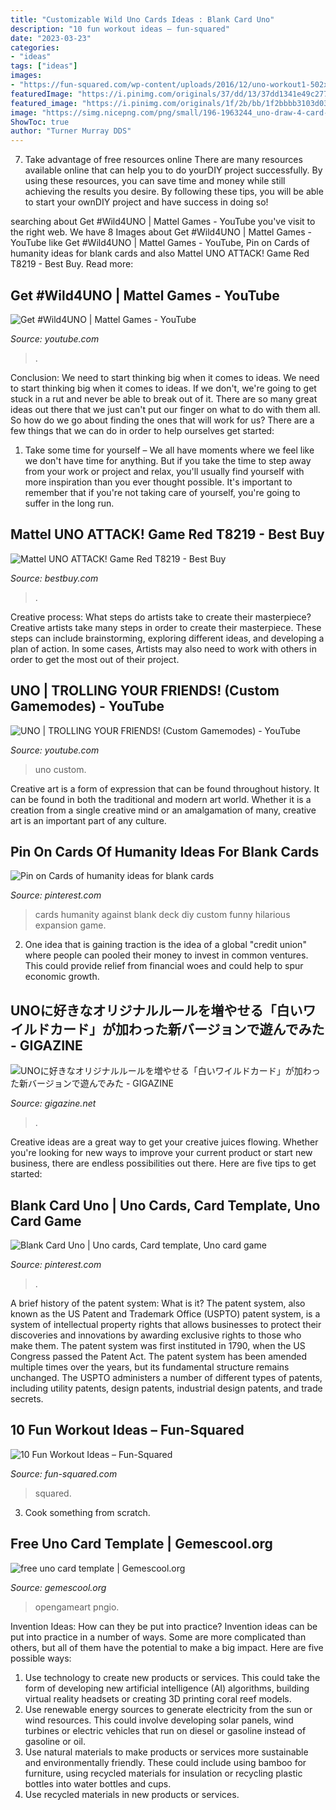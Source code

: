 ```yaml
---
title: "Customizable Wild Uno Cards Ideas : Blank Card Uno"
description: "10 fun workout ideas – fun-squared"
date: "2023-03-23"
categories:
- "ideas"
tags: ["ideas"]
images:
- "https://fun-squared.com/wp-content/uploads/2016/12/uno-workout1-502x1024.jpg"
featuredImage: "https://i.pinimg.com/originals/37/dd/13/37dd1341e49c277e86c7c8c2cfef78eb.jpg"
featured_image: "https://i.pinimg.com/originals/1f/2b/bb/1f2bbbb3103d03630e128576cc03958f.jpg"
image: "https://simg.nicepng.com/png/small/196-1963244_uno-draw-4-card-png-svg-library-uno.png"
ShowToc: true
author: "Turner Murray DDS"
---
```



7) Take advantage of free resources online
There are many resources available online that can help you to do yourDIY project successfully. By using these resources, you can save time and money while still achieving the results you desire. By following these tips, you will be able to start your ownDIY project and have success in doing so!

	

		
searching about Get #Wild4UNO | Mattel Games - YouTube you've visit to the right web. We have 8 Images about Get #Wild4UNO | Mattel Games - YouTube like Get #Wild4UNO | Mattel Games - YouTube, Pin on Cards of humanity ideas for blank cards and also Mattel UNO ATTACK! Game Red T8219 - Best Buy. Read more:
		
    
## Get #Wild4UNO | Mattel Games - YouTube

<img loading=lazy src="https://i.ytimg.com/vi/YSTVDgHDv70/maxresdefault.jpg" onerror="this.onerror=null;this.src='https://tse4.mm.bing.net/th?id=OIP.aHtJcTC5dR-ng-BwSe9F_wHaEK&amp;pid=15.1';" alt="Get #Wild4UNO | Mattel Games - YouTube">

_Source: youtube.com_

>. 

	

Conclusion: We need to start thinking big when it comes to ideas.
We need to start thinking big when it comes to ideas. If we don't, we're going to get stuck in a rut and never be able to break out of it. There are so many great ideas out there that we just can't put our finger on what to do with them all. So how do we go about finding the ones that will work for us? There are a few things that we can do in order to help ourselves get started: 
1) Take some time for yourself – We all have moments where we feel like we don't have time for anything. But if you take the time to step away from your work or project and relax, you'll usually find yourself with more inspiration than you ever thought possible. It's important to remember that if you're not taking care of yourself, you're going to suffer in the long run.

    
## Mattel UNO ATTACK! Game Red T8219 - Best Buy

<img loading=lazy src="https://pisces.bbystatic.com/image2/BestBuy_US/images/products/3160/3160287_rd.jpg" onerror="this.onerror=null;this.src='https://tse4.mm.bing.net/th?id=OIP.5-1rdMD_c6_GQZwNFLjxdAHaIQ&amp;pid=15.1';" alt="Mattel UNO ATTACK! Game Red T8219 - Best Buy">

_Source: bestbuy.com_

>. 

	

Creative process: What steps do artists take to create their masterpiece?
Creative artists take many steps in order to create their masterpiece. These steps can include brainstorming, exploring different ideas, and developing a plan of action. In some cases, Artists may also need to work with others in order to get the most out of their project.

    
## UNO | TROLLING YOUR FRIENDS! (Custom Gamemodes) - YouTube

<img loading=lazy src="https://i.ytimg.com/vi/AWdewJCJhxk/maxresdefault.jpg" onerror="this.onerror=null;this.src='https://tse2.mm.bing.net/th?id=OIP.08kw5UgWnboftZHmrzIQPgHaEK&amp;pid=15.1';" alt="UNO | TROLLING YOUR FRIENDS! (Custom Gamemodes) - YouTube">

_Source: youtube.com_

>uno custom. 

	

Creative art is a form of expression that can be found throughout history. It can be found in both the traditional and modern art world. Whether it is a creation from a single creative mind or an amalgamation of many, creative art is an important part of any culture.

    
## Pin On Cards Of Humanity Ideas For Blank Cards

<img loading=lazy src="https://i.pinimg.com/originals/37/dd/13/37dd1341e49c277e86c7c8c2cfef78eb.jpg" onerror="this.onerror=null;this.src='https://tse4.mm.bing.net/th?id=OIP.tTv7g6McC1aIH2jctMyoPgHaKP&amp;pid=15.1';" alt="Pin on Cards of humanity ideas for blank cards">

_Source: pinterest.com_

>cards humanity against blank deck diy custom funny hilarious expansion game. 

	

2. One idea that is gaining traction is the idea of a global "credit union" where people can pooled their money to invest in common ventures. This could provide relief from financial woes and could help to spur economic growth.

    
## UNOに好きなオリジナルルールを増やせる「白いワイルドカード」が加わった新バージョンで遊んでみた - GIGAZINE

<img loading=lazy src="https://i.gzn.jp/img/2016/03/14/uno-new-rule/P3500570.jpg" onerror="this.onerror=null;this.src='https://tse3.mm.bing.net/th?id=OIP.Fb4HzO3IHa8I-pFd7P29xAHaEK&amp;pid=15.1';" alt="UNOに好きなオリジナルルールを増やせる「白いワイルドカード」が加わった新バージョンで遊んでみた - GIGAZINE">

_Source: gigazine.net_

>. 

	

Creative ideas are a great way to get your creative juices flowing. Whether you're looking for new ways to improve your current product or start new business, there are endless possibilities out there. Here are five tips to get started:

    
## Blank Card Uno | Uno Cards, Card Template, Uno Card Game

<img loading=lazy src="https://i.pinimg.com/originals/1f/2b/bb/1f2bbbb3103d03630e128576cc03958f.jpg" onerror="this.onerror=null;this.src='https://tse1.mm.bing.net/th?id=OIP.BkJbzTjLry5xjzBZUQUvsAHaCu&amp;pid=15.1';" alt="Blank Card Uno | Uno cards, Card template, Uno card game">

_Source: pinterest.com_

>. 

	

A brief history of the patent system: What is it?
The patent system, also known as the US Patent and Trademark Office (USPTO) patent system, is a system of intellectual property rights that allows businesses to protect their discoveries and innovations by awarding exclusive rights to those who make them. The patent system was first instituted in 1790, when the US Congress passed the Patent Act. The patent system has been amended multiple times over the years, but its fundamental structure remains unchanged. The USPTO administers a number of different types of patents, including utility patents, design patents, industrial design patents, and trade secrets.

    
## 10 Fun Workout Ideas – Fun-Squared

<img loading=lazy src="https://fun-squared.com/wp-content/uploads/2016/12/uno-workout1-502x1024.jpg" onerror="this.onerror=null;this.src='https://tse4.mm.bing.net/th?id=OIP.PtTvABMRl-qbnHTpU8bDqAHaPG&amp;pid=15.1';" alt="10 Fun Workout Ideas – Fun-Squared">

_Source: fun-squared.com_

>squared. 

	

3. Cook something from scratch.

    
## Free Uno Card Template | Gemescool.org

<img loading=lazy src="https://simg.nicepng.com/png/small/196-1963244_uno-draw-4-card-png-svg-library-uno.png" onerror="this.onerror=null;this.src='https://tse1.mm.bing.net/th?id=OIP.fakh2CaLmDVa4zJ3c6nmrQAAAA&amp;pid=15.1';" alt="free uno card template | Gemescool.org">

_Source: gemescool.org_

>opengameart pngio. 

	

Invention Ideas: How can they be put into practice?
Invention ideas can be put into practice in a number of ways. Some are more complicated than others, but all of them have the potential to make a big impact. Here are five possible ways: 
1. Use technology to create new products or services. This could take the form of developing new artificial intelligence (AI) algorithms, building virtual reality headsets or creating 3D printing coral reef models.
2. Use renewable energy sources to generate electricity from the sun or wind resources. This could involve developing solar panels, wind turbines or electric vehicles that run on diesel or gasoline instead of gasoline or oil. 
3. Use natural materials to make products or services more sustainable and environmentally friendly. These could include using bamboo for furniture, using recycled materials for insulation or recycling plastic bottles into water bottles and cups. 
4. Use recycled materials in new products or services.

